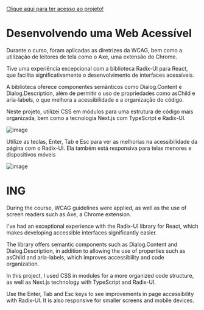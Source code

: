 <a href="https://curso-acessibilidade-next-ts-rocket-seat.vercel.app/">Clique aqui para ter acesso ao projeto!</a>

<h1>Desenvolvendo uma Web Acessível</h1>

<p>
  Durante o curso, foram aplicadas as diretrizes da WCAG, bem como a utilização de leitores de tela como o Axe, uma extensão do Chrome. 

Tive uma experiência excepcional com a biblioteca Radix-UI para React, que facilita significativamente o desenvolvimento de interfaces acessíveis. 

A biblioteca oferece componentes semânticos como Dialog.Content e Dialog.Description, além de permitir o uso de propriedades como asChild e aria-labels, o que melhora a acessibilidade e a organização do código. 

Neste projeto, utilizei CSS em módulos para uma estrutura de código mais organizada, bem como a tecnologia Next.js com TypeScript e Radix-UI.
</p>


![image](https://github.com/user-attachments/assets/ea81fdf7-a1a7-49ce-ace3-5e284afb99d6)


<p>Utilize as teclas, Enter, Tab e Esc para ver as melhorias na acessibilidade da página com o Radix-UI. Ela também está responsiva para telas menores e dispositivos móveis</p>

![image](https://github.com/user-attachments/assets/928871b0-673d-4680-9fd0-556045fe4180)



<h1>ING</h1>

<p>
  During the course, WCAG guidelines were applied, as well as the use of screen readers such as Axe, a Chrome extension. 

I've had an exceptional experience with the Radix-UI library for React, which makes developing accessible interfaces significantly easier. 

The library offers semantic components such as Dialog.Content and Dialog.Description, in addition to allowing the use of properties such as asChild and aria-labels, which improves accessibility and code organization. 

In this project, I used CSS in modules for a more organized code structure, as well as Next.js technology with TypeScript and Radix-UI.
</p>

<p>Use the Enter, Tab and Esc keys to see improvements in page accessibility with Radix-UI. It is also responsive for smaller screens and mobile devices.</p>

